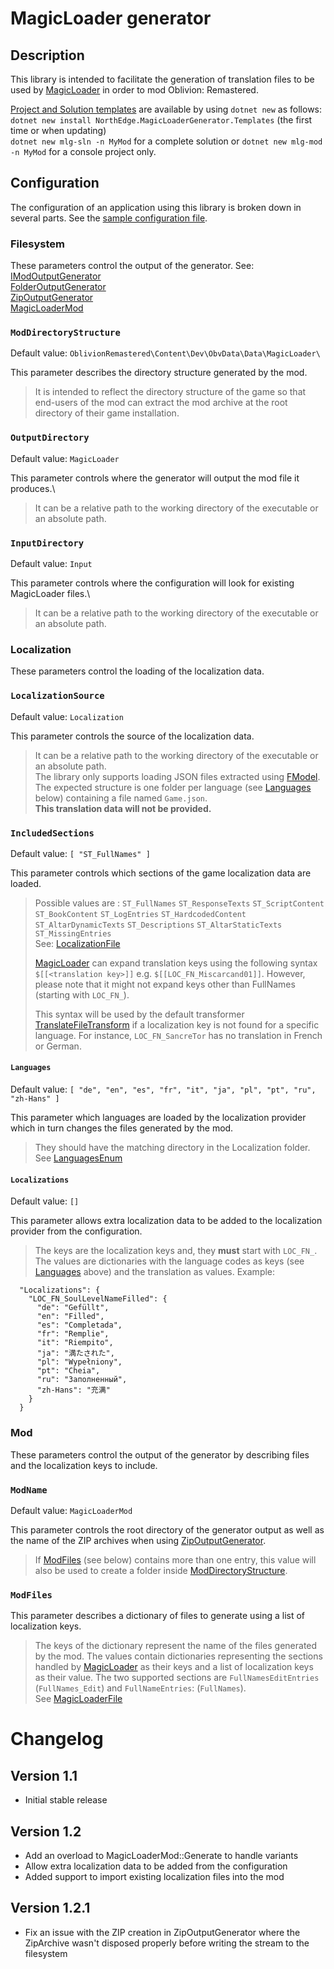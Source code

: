 # MagicLoader generator

## Description
This library is intended to facilitate the generation of translation files to be used by 
[MagicLoader](https://www.nexusmods.com/oblivionremastered/mods/1966) in order to mod Oblivion: Remastered.

[Project and Solution templates](https://github.com/North-Edge/MagicLoaderGeneratorTemplates) 
are available by using `dotnet new` as follows:\
`dotnet new install NorthEdge.MagicLoaderGenerator.Templates` (the first time or when updating)\
`dotnet new mlg-sln -n MyMod` for a complete solution or
`dotnet new mlg-mod -n MyMod` for a console project only.

## Configuration

The configuration of an application using this library is broken down in several parts. 
See the [sample configuration file](config.example.json).

### Filesystem
These parameters control the output of the generator. See:\
[IModOutputGenerator](MagicLoaderGenerator/Filesystem/Abstractions/IModOutputGenerator.cs)\
[FolderOutputGenerator](MagicLoaderGenerator/Filesystem/Generators/FolderOutputGenerator.cs)\
[ZipOutputGenerator](MagicLoaderGenerator/Filesystem/Generators/ZipOutputGenerator.cs)\
[MagicLoaderMod](MagicLoaderGenerator/MagicLoaderMod.cs)

### `ModDirectoryStructure`
Default value: `OblivionRemastered\Content\Dev\ObvData\Data\MagicLoader\`

This parameter describes the directory structure generated by the mod.
>It is intended to reflect the directory structure of the game so that end-users of the mod can extract
the mod archive at the root directory of their game installation.

### `OutputDirectory`
Default value: `MagicLoader`

This parameter controls where the generator will output the mod file it produces.\
>It can be a relative path to the working directory of the executable or an absolute path.

### `InputDirectory`
Default value: `Input`

This parameter controls where the configuration will look for existing MagicLoader files.\
>It can be a relative path to the working directory of the executable or an absolute path.

### Localization
These parameters control the loading of the localization data.

### `LocalizationSource`
Default value: `Localization`

This parameter controls the source of the localization data.
> It can be a relative path to the working directory of the executable or an absolute path.\
The library only supports loading JSON files extracted using [FModel](https://github.com/4sval/FModel).
The expected structure is one folder per language (see [Languages](#languages) below) containing 
a file named `Game.json`.\
> **This translation data will not be provided.**

### `IncludedSections` 
Default value: `[ "ST_FullNames" ]`

This parameter controls which sections of the game localization data are loaded.
>Possible values are : 
`ST_FullNames` `ST_ResponseTexts` `ST_ScriptContent` `ST_BookContent` `ST_LogEntries`
`ST_HardcodedContent` `ST_AltarDynamicTexts` `ST_Descriptions` `ST_AltarStaticTexts` 
`ST_MissingEntries`\
See: [LocalizationFile](MagicLoaderGenerator/Localization/LocalizationFile.cs)
>
>[MagicLoader](https://www.nexusmods.com/oblivionremastered/mods/1966) can expand translation 
keys using the following syntax `$[[<translation key>]]` e.g. `$[[LOC_FN_Miscarcand01]]`.
However, please note that it might not expand keys other than FullNames (starting with `LOC_FN_`).
>
>This syntax will be used by the default transformer [TranslateFileTransform](MagicLoaderGenerator/Localization/Transforms/TranslateFileTransform.cs)
if a localization key is not found for a specific language.
For instance, `LOC_FN_SancreTor` has no translation in French or German.

#### `Languages`
Default value: `[ "de", "en", "es", "fr", "it", "ja", "pl", "pt", "ru", "zh-Hans" ]`

This parameter which languages are loaded by the localization provider which in turn changes
the files generated by the mod.
>They should have the matching directory in the Localization folder.
See [LanguagesEnum](MagicLoaderGenerator/Localization/LanguagesEnum.cs)

#### `Localizations`
Default value: `[]`

This parameter allows extra localization data to be added to the localization provider from the configuration.
> The keys are the localization keys and, they **must** start with `LOC_FN_`. The values are dictionaries with the
language codes as keys (see [Languages](#languages) above) and the translation as values. Example:
```
  "Localizations": {
    "LOC_FN_SoulLevelNameFilled": {
      "de": "Gefüllt",
      "en": "Filled",
      "es": "Completada",
      "fr": "Remplie",
      "it": "Riempito",
      "ja": "満たされた",
      "pl": "Wypełniony",
      "pt": "Cheia",
      "ru": "Заполненный",
      "zh-Hans": "充满"
    }
  }
```

### Mod
These parameters control the output of the generator by describing files and the localization keys to include.

### `ModName`
Default value: `MagicLoaderMod`

This parameter controls the root directory of the generator output as well as the name of 
the ZIP archives when using [ZipOutputGenerator](MagicLoaderGenerator/Filesystem/Generators/ZipOutputGenerator.cs).
> If [ModFiles](#modfiles) (see below) contains more than one entry, this value will
also be used to create a folder inside [ModDirectoryStructure](#moddirectorystructure).
 
### `ModFiles`
This parameter describes a dictionary of files to generate using a list of localization keys.
> The keys of the dictionary represent the name of the files generated by the mod.
The values contain dictionaries representing the sections handled by 
> [MagicLoader](https://www.nexusmods.com/oblivionremastered/mods/1966) as their keys
and a list of localization keys as their value.
The two supported sections are `FullNamesEditEntries` (`FullNames_Edit`) and `FullNameEntries`: (`FullNames`).\
See [MagicLoaderFile](MagicLoaderGenerator/Filesystem/MagicLoaderFile.cs)

# Changelog

## Version 1.1
- Initial stable release
## Version 1.2
- Add an overload to MagicLoaderMod::Generate to handle variants
- Allow extra localization data to be added from the configuration
- Added support to import existing localization files into the mod
## Version 1.2.1
- Fix an issue with the ZIP creation in ZipOutputGenerator where the ZipArchive wasn't disposed properly before writing the stream to the filesystem
